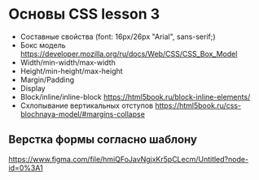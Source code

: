 # Основы CSS lesson 3
- Составные свойства (font: 16px/26px "Arial", sans-serif;)
- Бокс модель https://developer.mozilla.org/ru/docs/Web/CSS/CSS_Box_Model
- Width/min-width/max-width 
- Height/min-height/max-height
- Margin/Padding
- Display
- Block/inline/inline-block https://html5book.ru/block-inline-elements/
- Схлопывание вертикальных отступов https://html5book.ru/css-blochnaya-model/#margins-collapse
## Верстка формы согласно шаблону

https://www.figma.com/file/hmiQFoJavNgjxKr5pCLecm/Untitled?node-id=0%3A1
